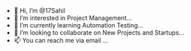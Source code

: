 - 👋 Hi, I’m @17Sahil
- 👀 I’m interested in Project Management...
- 🌱 I’m currently learning Automation Testing...
- 💞️ I’m looking to collaborate on New Projects and Startups...
- 📫 You can reach me via email ...

<!---
17Sahil/17Sahil is a ✨ special ✨ repository because its `README.md` (this file) appears on your GitHub profile.
You can click the Preview link to take a look at your changes.
--->
